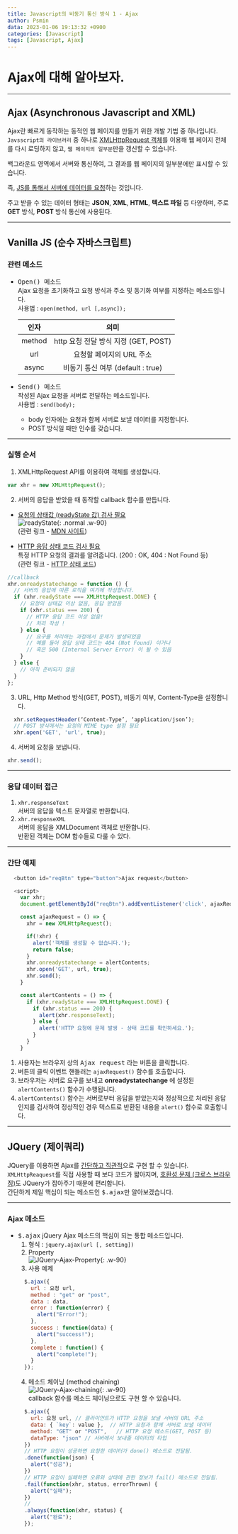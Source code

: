 ```yaml
---
title: Javascript의 비동기 통신 방식 1 - Ajax
author: Psmin
data: 2023-01-06 19:13:32 +0900
categories: [Javascript]
tags: [Javascript, Ajax]
---
```


# Ajax에 대해 알아보자.

---

## Ajax (Asynchronous Javascript and XML)

Ajax란 빠르게 동작하는 동적인 웹 페이지를 만들기 위한 개발 기법 중 하나입니다.  
`Javsscript의 라이브러리` 중 하나로 <u>XMLHttpRequest 객체</u>를 이용해 웹 페이지 전체를 다시 로딩하지 않고, `웹 페이지의 일부분`만을 갱신할 수 있습니다.

백그라운드 영역에서 서버와 통신하여, 그 결과를 웹 페이지의 일부분에만 표시할 수 있습니다.

즉, <u>JS를 통해서 서버에 데이터를 요청</u>하는 것입니다.

주고 받을 수 있는 데이터 형태는 **JSON**, **XML**, **HTML**, **텍스트 파일** 등 다양하며, 주로 **GET** 방식, **POST** 방식 통신에 사용된다.

---

## Vanilla JS (순수 자바스크립트)

### 관련 메소드

- <kbd>Open() 메소드</kbd>  
  Ajax 요청을 초기화하고 요청 방식과 주소 및 동기화 여부를 지정하는 메소드입니다.  
  사용법 : `open(method, url [,async]);`

  |  인자  |                 의미                 |
  | :----: | :----------------------------------: |
  | method | http 요청 전달 방식 지정 (GET, POST) |
  |  url   |       요청할 페이지의 URL 주소       |
  | async  |  비동기 통신 여부 (default : true)   |

- <kbd>Send() 메소드</kbd>  
  작성된 Ajax 요청을 서버로 전달하는 메소드입니다.  
  사용법 : `send(body);`
  - body 인자에는 요청과 함께 서버로 보낼 데이터를 지정합니다.
  - POST 방식일 때만 인수를 갖습니다.

---

### 실행 순서

1. XMLHttpRequest API를 이용하여 객체를 생성합니다.

```js
var xhr = new XMLHttpRequest();
```

2. 서버의 응답을 받았을 때 동작할 callback 함수를 만듭니다.

- <u>요청의 상태값 (readyState 값) 검사 필요</u>  
   ![readyState](/assets/img/readyState.png){: .normal .w-90}  
   (관련 링크 - [MDN 사이트](https://developer.mozilla.org/en-US/docs/Web/API/XMLHttpRequest/readyState))

- <u>HTTP 응답 상태 코드 검사 필요</u>  
   특정 HTTP 요청의 결과를 알려줍니다. (200 : OK, 404 : Not Found 등)  
   (관련 링크 - [HTTP 상태 코드](https://developer.mozilla.org/ko/docs/Web/HTTP/Status))

```js
//callback
xhr.onreadystatechange = function () {
  // 서버의 응답에 따른 로직을 여기에 작성합니다.
  if (xhr.readyState === XMLHttpRequest.DONE) {
    // 요청의 상태값 이상 없음, 응답 받았음
    if (xhr.status === 200) {
      // HTTP 응답 코드 이상 없음!
      // 처리 작성 !
    } else {
      // 요구를 처리하는 과정에서 문제가 발생되었음
      // 예를 들어 응답 상태 코드는 404 (Not Found) 이거나
      // 혹은 500 (Internal Server Error) 이 될 수 있음
    }
  } else {
    // 아직 준비되지 않음
  }
};
```

3. URL, Http Method 방식(GET, POST), 비동기 여부, Content-Type을 설정합니다.

```js
  xhr.setRequestHeader(‘Content-Type’, ‘application/json’);
  // POST 방식에서는 요청의 MIME type 설정 필요
  xhr.open('GET', 'url', true);
```

4. 서버에 요청을 보냅니다.

```js
xhr.send();
```

---

### 응답 데이터 접근

1. `xhr.responseText`  
   서버의 응답을 텍스트 문자열로 반환합니다.
2. `xhr.responseXML`  
   서버의 응답을 XMLDocument 객체로 반환합니다.  
   반환된 객체는 DOM 함수들로 다룰 수 있다.

---

### 간단 예제

```js
  <button id="reqBtn" type="button">Ajax request</button>

  <script>
    var xhr;
    document.getElementById("reqBtn").addEventListener('click', ajaxRequest);

    const ajaxRequest = () => {
      xhr = new XMLHttpRequest();

      if(!xhr) {
        alert('객체를 생성할 수 없습니다.');
        return false;
      }
      xhr.onreadystatechange = alertContents;
      xhr.open('GET', url, true);
      xhr.send();
    }

    const alertContents = () => {
      if (xhr.readyState === XMLHttpRequest.DONE) {
        if (xhr.status === 200) {
          alert(xhr.responseText);
        } else {
          alert('HTTP 요청에 문제 발생 - 상태 코드를 확인하세요.');
        }
      }
    }
```

1. 사용자는 브라우저 상의 <kbd>Ajax request</kbd> 라는 버튼을 클릭합니다.
2. 버튼의 클릭 이벤트 핸들러는 `ajaxRequest()` 함수를 호출합니다.
3. 브라우저는 서버로 요구를 보내고 **onreadystatechange** 에 설정된 `alertContents()` 함수가 수행됩니다.
4. `alertContents()` 함수는 서버로부터 응답을 받았는지와 정상적으로 처리된 응답인지를 검사하여 정상적인 경우 텍스트로 반환된 내용을 `alert()` 함수로 호출합니다.

---

## JQuery (제이쿼리)

JQuery를 이용하면 Ajax를 <u>간단하고 직관적</u>으로 구현 할 수 있습니다.  
`XMLHttpReaquest`를 직접 사용할 때 보다 코드가 짧아지며, <u>호환성 문제 (크로스 브라우징)</u>도 JQuery가 잡아주기 때문에 편리합니다.  
간단하게 제일 핵심이 되는 메소드인 <kbd>$.ajax</kbd>만 알아보겠습니다.

---

### Ajax 메소드

- <kbd>$.ajax</kbd>
  jQuery Ajax 메소드의 핵심이 되는 통합 메소드입니다.
  1. 형식 : `jquery.ajax(url [, setting])`
  2. Property  
     ![JQuery-Ajax-Property](/assets/img/jquery-ajax-property.png){: .w-90}
  3. 사용 예제
  ```js
    $.ajax({
      url : 요청 url,
      method : "get" or "post",
      data : data,
      error : function(error) {
        alert("Error!");
      },
      success : function(data) {
        alert("success!");
      },
      complete : function() {
        alert("complete!");
      }
    });
  ```
  4. 메소드 체이닝 (method chaining)  
     ![JQuery-Ajax-chaining](/assets/img/jquery-ajax-chaining.png){: .w-90}  
     callback 함수를 메소드 체이닝으로도 구현 할 수 있습니다.
  ```js
    $.ajax({
      url: 요청 url, // 클라이언트가 HTTP 요청을 보낼 서버의 URL 주소
      data: { `key`: value },  // HTTP 요청과 함께 서버로 보낼 데이터
      method: "GET" or "POST",   // HTTP 요청 메소드(GET, POST 등)
      dataType: "json" // 서버에서 보내줄 데이터의 타입
    })
    // HTTP 요청이 성공하면 요청한 데이터가 done() 메소드로 전달됨.
    .done(function(json) {
      alert("성공");
    })
    // HTTP 요청이 실패하면 오류와 상태에 관한 정보가 fail() 메소드로 전달됨.
    .fail(function(xhr, status, errorThrown) {
      alert("실패");
    })
    //
    .always(function(xhr, status) {
      alert("완료");
    });
  ```
